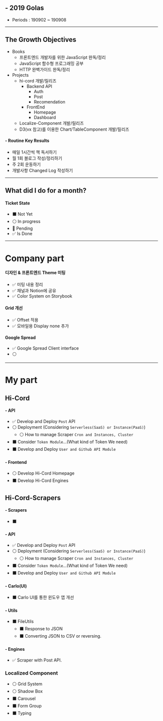 ## - 2019 Golas

- Periods : 190902 ~ 190908

---

## The Growth Objectives

- Books
  - 프론트엔드 개발자를 위한 JavaScript 완독/정리
  - JavaScript 함수형 프로그래밍 공부
  - HTTP 완벽가이드 완독/정리
- Projects
  - hi-cord 개발/릴리즈
    - Backend API
      - Auth
      - Post
      - Recomendation
    - FrontEnd
      - Homepage
      - Dashboard
  - Localize-Component 개발/릴리즈
  - D3(vx 참고)를 이용한 Chart/TableComponent 개발/릴리즈

#### - Routine Key Results

- 매일 1시간씩 책 독서하기
- 월 1회 블로그 작성/정리하기
- 주 2회 운동하기
- 개발사항 Changed Log 작성하기

---

## What did I do for a month?

#### Ticket State

- ⬛️ Not Yet
- ⚪️ In progress
- 🔴 Pending
- ✅ Is Done

---

# Company part

#### 디자인 & 프론트엔드 Theme 미팅

- ✅ 미팅 내용 정리
- ✅ 채널과 Notion에 공유
- ✅ Color System on Storybook

#### Grid 개선

- ✅ Offset 적용
- ✅ 모바일용 Display none 추가

#### Google Spread

- ✅ Google Spread Client interface
- ⚪️️️️

---

# My part

## Hi-Cord

#### - API

- ✅ Develop and Deploy `Post` API
- ⚪️ Deployment (Considering `Serverless(SaaS) or Instance(PaaS)`)
  - ⚪️ How to manage Scraper `Cron and Instances, Cluster`
- ⬛️ Consider `Token Module`...(What kind of Token We need)
- ⬛️ Develop and Deploy `User and Github API Module`

#### - Frontend

- ⚪️ Develop Hi-Cord Homepage
- ⬛️ Develop Hi-Cord Engines

## Hi-Cord-Scrapers

#### - Scrapers

- ⬛️

#### - API

- ✅ Develop and Deploy `Post` API
- ⚪️ Deployment (Considering `Serverless(SaaS) or Instance(PaaS)`)
  - ⚪️ How to manage Scraper `Cron and Instances, Cluster`
- ⬛️ Consider `Token Module`...(What kind of Token We need)
- ⬛️ Develop and Deploy `User and Github API Module`

#### - Carlo(UI)

- ⬛️ Carlo UI를 통한 윈도우 앱 개선

#### - Utils

- ⬛️ FileUtils
  - ⬛️ Response to JSON
  - ⬛️ Converting JSON to CSV or reversing.

#### - Engines

- ✅ Scraper with Post API.

### Localized Component

- ⚪️ Grid System
- ⚪️ Shadow Box
- ⬛️ Carousel
- ⬛️ Form Group
- ⬛️ Typing
